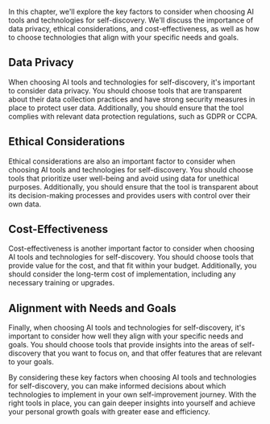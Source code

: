 
In this chapter, we'll explore the key factors to consider when choosing AI tools and technologies for self-discovery. We'll discuss the importance of data privacy, ethical considerations, and cost-effectiveness, as well as how to choose technologies that align with your specific needs and goals.

Data Privacy
------------

When choosing AI tools and technologies for self-discovery, it's important to consider data privacy. You should choose tools that are transparent about their data collection practices and have strong security measures in place to protect user data. Additionally, you should ensure that the tool complies with relevant data protection regulations, such as GDPR or CCPA.

Ethical Considerations
----------------------

Ethical considerations are also an important factor to consider when choosing AI tools and technologies for self-discovery. You should choose tools that prioritize user well-being and avoid using data for unethical purposes. Additionally, you should ensure that the tool is transparent about its decision-making processes and provides users with control over their own data.

Cost-Effectiveness
------------------

Cost-effectiveness is another important factor to consider when choosing AI tools and technologies for self-discovery. You should choose tools that provide value for the cost, and that fit within your budget. Additionally, you should consider the long-term cost of implementation, including any necessary training or upgrades.

Alignment with Needs and Goals
------------------------------

Finally, when choosing AI tools and technologies for self-discovery, it's important to consider how well they align with your specific needs and goals. You should choose tools that provide insights into the areas of self-discovery that you want to focus on, and that offer features that are relevant to your goals.

By considering these key factors when choosing AI tools and technologies for self-discovery, you can make informed decisions about which technologies to implement in your own self-improvement journey. With the right tools in place, you can gain deeper insights into yourself and achieve your personal growth goals with greater ease and efficiency.
